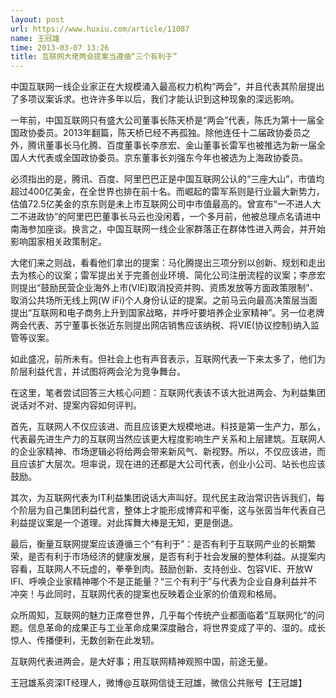 ```yaml
---
layout: post
url: https://www.huxiu.com/article/11087
name: 王冠雄
time: 2013-03-07 13:26
title: 互联网大佬两会提案当遵循“三个有利于”
---
```

中国互联网一线企业家正在大规模涌入最高权力机构“两会”，并且代表其阶层提出了多项议案诉求。也许许多年以后，我们才能认识到这种现象的深远影响。

一年前，中国互联网只有盛大公司董事长陈天桥是“两会”代表，陈氏为第十一届全国政协委员。2013年翻篇，陈天桥已经不再孤独。除他连任十二届政协委员之外，腾讯董事长马化腾、百度董事长李彦宏、金山董事长雷军也被推选为新一届全国人大代表或全国政协委员。京东董事长刘强东今年也被选为上海政协委员。

必须指出的是，腾讯、百度、阿里巴巴正是中国互联网公认的“三座大山”，市值均超过400亿美金，在全世界也排在前十名。而崛起的雷军系则是行业最大新势力，估值72.5亿美金的京东则是未上市互联网公司中市值最高的。曾宣布“一不进人大二不进政协”的阿里巴巴董事长马云也没闲着，一个多月前，他被总理点名请进中南海参加座谈。换言之，中国互联网一线企业家群落正在群体性进入两会，并开始影响国家相关政策制定。

大佬们来之则战，看看他们拿出的提案：马化腾提出三项分别以创新、规划和走出去为核心的议案；雷军提出关于完善创业环境、简化公司注册流程的议案；李彦宏则提出“鼓励民营企业海外上市(VIE)取消投资并购、资质发放等方面政策限制”、取消公共场所无线上网(W iFi)个人身份认证的提案。之前马云向最高决策层当面提出“互联网和电子商务上升到国家战略，并呼吁要培养企业家精神”。另一位老牌两会代表、苏宁董事长张近东则提出网店销售应该纳税、将VIE(协议控制)纳入监管等议案。

如此盛况，前所未有。但社会上也有声音表示，互联网代表一下来太多了，他们为阶层利益代言，并试图将两会沦为竞争舞台。

在这里，笔者尝试回答三大核心问题：互联网代表该不该大批进两会、为利益集团说话对不对、提案内容如何评判。

首先，互联网人不仅应该进、而且应该更大规模地进。科技是第一生产力，那么，代表最先进生产力的互联网当然应该更大程度影响生产关系和上层建筑。互联网人的企业家精神、市场逻辑必将给两会带来新风气、新视野。所以，不仅应该进，而且应该扩大层次。坦率说，现在进的还都是大公司代表，创业小公司、站长也应该鼓励。

其次，为互联网代表为IT利益集团说话大声叫好。现代民主政治常识告诉我们，每个阶层为自己集团利益代言，整体上才能形成博弈和平衡，这与张茵当年代表自己利益提议案是一个道理。对此挥舞大棒是无知，更是倒退。

最后，衡量互联网提案应该遵循三个“有利于”：是否有利于互联网产业的长期繁荣，是否有利于市场经济的健康发展，是否有利于社会发展的整体利益。从提案内容看，互联网人不玩虚的，拳拳到肉。鼓励创新、支持创业、包容VIE、开放W IFI、呼唤企业家精神哪个不是正能量？“三个有利于”与代表为企业自身利益并不冲突！与此同时，互联网代表的提案也反映着企业家的价值观和格局。

众所周知，互联网的魅力正席卷世界，几乎每个传统产业都面临着“互联网化”的问题。信息革命的成果正与工业革命成果深度融合，将世界变成了平的、湿的。成长惊人、传播便利，无数创新在此发轫。

互联网代表进两会，是大好事；用互联网精神观照中国，前途无量。

王冠雄系资深IT经理人，微博@互联网信徒王冠雄，微信公共账号【王冠雄】

